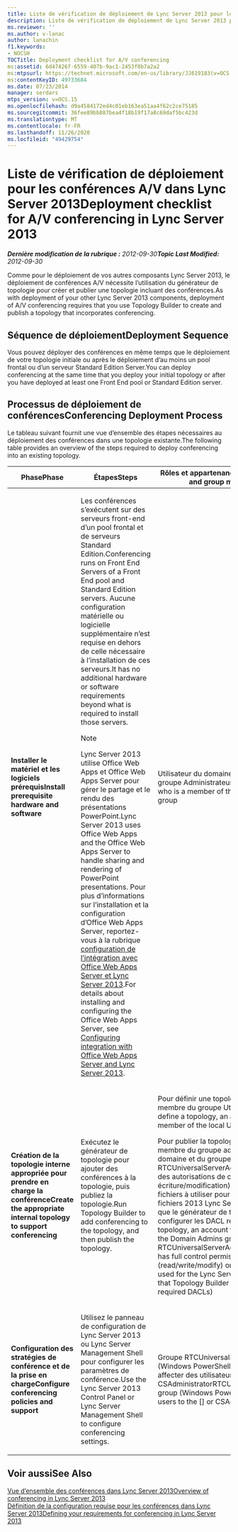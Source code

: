 ```yaml
---
title: Liste de vérification de déploiement de Lync Server 2013 pour les conférences A/V
description: Liste de vérification de déploiement de Lync Server 2013 pour les conférences A/V.
ms.reviewer: ''
ms.author: v-lanac
author: lanachin
f1.keywords:
- NOCSH
TOCTitle: Deployment checklist for A/V conferencing
ms:assetid: 6d47426f-6559-407b-9ac1-2453f0b7a2a2
ms:mtpsurl: https://technet.microsoft.com/en-us/library/JJ619183(v=OCS.15)
ms:contentKeyID: 49733684
ms.date: 07/23/2014
manager: serdars
mtps_version: v=OCS.15
ms.openlocfilehash: d9a4584172ed4c01eb163ea51aa4f62c2ce75185
ms.sourcegitcommit: 36fee89bb887bea4f18b19f17a8c69daf5bc423d
ms.translationtype: MT
ms.contentlocale: fr-FR
ms.lasthandoff: 11/26/2020
ms.locfileid: "49429754"
---
```

# <a name="deployment-checklist-for-av-conferencing-in-lync-server-2013"></a><span data-ttu-id="aa5b9-103">Liste de vérification de déploiement pour les conférences A/V dans Lync Server 2013</span><span class="sxs-lookup"><span data-stu-id="aa5b9-103">Deployment checklist for A/V conferencing in Lync Server 2013</span></span>

<div data-xmlns="http://www.w3.org/1999/xhtml">

<div class="topic" data-xmlns="http://www.w3.org/1999/xhtml" data-msxsl="urn:schemas-microsoft-com:xslt" data-cs="https://msdn.microsoft.com/">

<div data-asp="https://msdn2.microsoft.com/asp">



</div>

<div id="mainSection">

<div id="mainBody"><span data-ttu-id="aa5b9-104">

<span> </span></span><span class="sxs-lookup"><span data-stu-id="aa5b9-104">

<span> </span></span></span>

<span data-ttu-id="aa5b9-105">_**Dernière modification de la rubrique :** 2012-09-30_</span><span class="sxs-lookup"><span data-stu-id="aa5b9-105">_**Topic Last Modified:** 2012-09-30_</span></span>

<span data-ttu-id="aa5b9-106">Comme pour le déploiement de vos autres composants Lync Server 2013, le déploiement de conférences A/V nécessite l’utilisation du générateur de topologie pour créer et publier une topologie incluant des conférences.</span><span class="sxs-lookup"><span data-stu-id="aa5b9-106">As with deployment of your other Lync Server 2013 components, deployment of A/V conferencing requires that you use Topology Builder to create and publish a topology that incorporates conferencing.</span></span>

<div>

## <a name="deployment-sequence"></a><span data-ttu-id="aa5b9-107">Séquence de déploiement</span><span class="sxs-lookup"><span data-stu-id="aa5b9-107">Deployment Sequence</span></span>

<span data-ttu-id="aa5b9-108">Vous pouvez déployer des conférences en même temps que le déploiement de votre topologie initiale ou après le déploiement d’au moins un pool frontal ou d’un serveur Standard Edition Server.</span><span class="sxs-lookup"><span data-stu-id="aa5b9-108">You can deploy conferencing at the same time that you deploy your initial topology or after you have deployed at least one Front End pool or Standard Edition server.</span></span>

</div>

<div>

## <a name="conferencing-deployment-process"></a><span data-ttu-id="aa5b9-109">Processus de déploiement de conférences</span><span class="sxs-lookup"><span data-stu-id="aa5b9-109">Conferencing Deployment Process</span></span>

<span data-ttu-id="aa5b9-110">Le tableau suivant fournit une vue d’ensemble des étapes nécessaires au déploiement des conférences dans une topologie existante.</span><span class="sxs-lookup"><span data-stu-id="aa5b9-110">The following table provides an overview of the steps required to deploy conferencing into an existing topology.</span></span>


<table>
<colgroup>
<col style="width: 25%" />
<col style="width: 25%" />
<col style="width: 25%" />
<col style="width: 25%" />
</colgroup>
<thead>
<tr class="header">
<th><span data-ttu-id="aa5b9-111">Phase</span><span class="sxs-lookup"><span data-stu-id="aa5b9-111">Phase</span></span></th>
<th><span data-ttu-id="aa5b9-112">Étapes</span><span class="sxs-lookup"><span data-stu-id="aa5b9-112">Steps</span></span></th>
<th><span data-ttu-id="aa5b9-113">Rôles et appartenance aux groupes</span><span class="sxs-lookup"><span data-stu-id="aa5b9-113">Roles and group memberships</span></span></th>
<th><span data-ttu-id="aa5b9-114">Documentation</span><span class="sxs-lookup"><span data-stu-id="aa5b9-114">Documentation</span></span></th>
</tr>
</thead>
<tbody>
<tr class="odd">
<td><p><span data-ttu-id="aa5b9-115"><strong>Installer le matériel et les logiciels prérequis</strong></span><span class="sxs-lookup"><span data-stu-id="aa5b9-115"><strong>Install prerequisite hardware and software</strong></span></span></p></td>
<td><p><span data-ttu-id="aa5b9-116">Les conférences s’exécutent sur des serveurs front-end d’un pool frontal et de serveurs Standard Edition.</span><span class="sxs-lookup"><span data-stu-id="aa5b9-116">Conferencing runs on Front End Servers of a Front End pool and Standard Edition servers.</span></span> <span data-ttu-id="aa5b9-117">Aucune configuration matérielle ou logicielle supplémentaire n’est requise en dehors de celle nécessaire à l’installation de ces serveurs.</span><span class="sxs-lookup"><span data-stu-id="aa5b9-117">It has no additional hardware or software requirements beyond what is required to install those servers.</span></span></p>
<div>

> [!NOTE]  
> <span data-ttu-id="aa5b9-118">Lync Server 2013 utilise Office Web Apps et Office Web Apps Server pour gérer le partage et le rendu des présentations PowerPoint.</span><span class="sxs-lookup"><span data-stu-id="aa5b9-118">Lync Server 2013 uses Office Web Apps and the Office Web Apps Server to handle sharing and rendering of PowerPoint presentations.</span></span> <span data-ttu-id="aa5b9-119">Pour plus d’informations sur l’installation et la configuration d’Office Web Apps Server, reportez-vous à la rubrique <A href="lync-server-2013-enabling-office-web-apps-server-and-lync-server-2013.md">configuration de l’intégration avec Office Web Apps Server et Lync Server 2013</A>.</span><span class="sxs-lookup"><span data-stu-id="aa5b9-119">For details about installing and configuring the Office Web Apps Server, see <A href="lync-server-2013-enabling-office-web-apps-server-and-lync-server-2013.md">Configuring integration with Office Web Apps Server and Lync Server 2013</A>.</span></span>


</div></td>
<td><p><span data-ttu-id="aa5b9-120">Utilisateur du domaine qui est membre du groupe Administrateurs local</span><span class="sxs-lookup"><span data-stu-id="aa5b9-120">Domain user who is a member of the local Administrators group</span></span></p></td>
<td><p><span data-ttu-id="aa5b9-121"><a href="lync-server-2013-supported-hardware.md">Matériel compatible pour Lync Server 2013</a> dans la documentation de prise en charge</span><span class="sxs-lookup"><span data-stu-id="aa5b9-121"><a href="lync-server-2013-supported-hardware.md">Supported hardware for Lync Server 2013</a> in the Supportability documentation</span></span></p>
<p><span data-ttu-id="aa5b9-122"><a href="lync-server-2013-server-software-and-infrastructure-support.md">Support du logiciel serveur et de l’infrastructure dans Lync Server 2013</a> dans la documentation de prise en charge</span><span class="sxs-lookup"><span data-stu-id="aa5b9-122"><a href="lync-server-2013-server-software-and-infrastructure-support.md">Server software and infrastructure support in Lync Server 2013</a> in the Supportability documentation</span></span></p>
<p><span data-ttu-id="aa5b9-123"><a href="lync-server-2013-determining-your-system-requirements.md">Déterminez la configuration système requise pour Lync Server 2013</a> dans la documentation de planification.</span><span class="sxs-lookup"><span data-stu-id="aa5b9-123"><a href="lync-server-2013-determining-your-system-requirements.md">Determining your system requirements for Lync Server 2013</a> in the Planning documentation.</span></span></p>
<p><span data-ttu-id="aa5b9-124"><a href="lync-server-2013-technical-requirements-for-archiving.md">Configuration technique requise pour l’archivage dans Lync Server 2013</a> dans la documentation de planification.</span><span class="sxs-lookup"><span data-stu-id="aa5b9-124"><a href="lync-server-2013-technical-requirements-for-archiving.md">Technical requirements for Archiving in Lync Server 2013</a> in the Planning documentation.</span></span></p></td>
</tr>
<tr class="even">
<td><p><span data-ttu-id="aa5b9-125"><strong>Création de la topologie interne appropriée pour prendre en charge la conférence</strong></span><span class="sxs-lookup"><span data-stu-id="aa5b9-125"><strong>Create the appropriate internal topology to support conferencing</strong></span></span></p></td>
<td><p><span data-ttu-id="aa5b9-126">Exécutez le générateur de topologie pour ajouter des conférences à la topologie, puis publiez la topologie.</span><span class="sxs-lookup"><span data-stu-id="aa5b9-126">Run Topology Builder to add conferencing to the topology, and then publish the topology.</span></span></p></td>
<td><p><span data-ttu-id="aa5b9-127">Pour définir une topologie, un compte membre du groupe Utilisateurs local</span><span class="sxs-lookup"><span data-stu-id="aa5b9-127">To define a topology, an account that is a member of the local Users group</span></span></p>
<p><span data-ttu-id="aa5b9-128">Pour publier la topologie, un compte membre du groupe administrateurs de domaine et du groupe RTCUniversalServerAdmins et qui dispose des autorisations de contrôle total (lecture/écriture/modification) sur le partage de fichiers à utiliser pour le magasin de fichiers 2013 Lync Server (de manière à ce que le générateur de topologie puisse configurer les DACL requis)</span><span class="sxs-lookup"><span data-stu-id="aa5b9-128">To publish the topology, an account that is a member of the Domain Admins group and RTCUniversalServerAdmins group, and that has full control permissions (read/write/modify) on the file share to be used for the Lync Server 2013 file store (so that Topology Builder can configure the required DACLs)</span></span></p></td>
<td><p><span data-ttu-id="aa5b9-129"><a href="lync-server-2013-define-and-configure-a-topology-in-topology-builder.md">Définissez et configurez une topologie dans le générateur de topologies de Lync Server 2013</a> dans la documentation de déploiement.</span><span class="sxs-lookup"><span data-stu-id="aa5b9-129"><a href="lync-server-2013-define-and-configure-a-topology-in-topology-builder.md">Define and configure a topology in Topology Builder for Lync Server 2013</a> in the Deployment documentation.</span></span></p></td>
</tr>
<tr class="odd">
<td><p><span data-ttu-id="aa5b9-130"><strong>Configuration des stratégies de conférence et de la prise en charge</strong></span><span class="sxs-lookup"><span data-stu-id="aa5b9-130"><strong>Configure conferencing policies and support</strong></span></span></p></td>
<td><p><span data-ttu-id="aa5b9-131">Utilisez le panneau de configuration de Lync Server 2013 ou Lync Server Management Shell pour configurer les paramètres de conférence.</span><span class="sxs-lookup"><span data-stu-id="aa5b9-131">Use the Lync Server 2013 Control Panel or Lync Server Management Shell to configure conferencing settings.</span></span></p></td>
<td><p><span data-ttu-id="aa5b9-132">Groupe RTCUniversalServerAdmins (Windows PowerShell uniquement) ou affecter des utilisateurs au rôle [] ou CSAdministrator</span><span class="sxs-lookup"><span data-stu-id="aa5b9-132">RTCUniversalServerAdmins group (Windows PowerShell only) or assign users to the [] or CSAdministrator role</span></span></p></td>
<td><p><span data-ttu-id="aa5b9-133"><a href="lync-server-2013-conferencing-policies.md">Stratégies de conférence dans Lync Server 2013</a> dans la documentation opérations.</span><span class="sxs-lookup"><span data-stu-id="aa5b9-133"><a href="lync-server-2013-conferencing-policies.md">Conferencing policies in Lync Server 2013</a> in the Operations documentation.</span></span></p></td>
</tr>
</tbody>
</table>


</div>

<div>

## <a name="see-also"></a><span data-ttu-id="aa5b9-134">Voir aussi</span><span class="sxs-lookup"><span data-stu-id="aa5b9-134">See Also</span></span>


[<span data-ttu-id="aa5b9-135">Vue d’ensemble des conférences dans Lync Server 2013</span><span class="sxs-lookup"><span data-stu-id="aa5b9-135">Overview of conferencing in Lync Server 2013</span></span>](lync-server-2013-overview-of-conferencing.md)  
[<span data-ttu-id="aa5b9-136">Définition de la configuration requise pour les conférences dans Lync Server 2013</span><span class="sxs-lookup"><span data-stu-id="aa5b9-136">Defining your requirements for conferencing in Lync Server 2013</span></span>](lync-server-2013-defining-your-requirements-for-conferencing.md)  
  

<span data-ttu-id="aa5b9-137"></div>

</div>

<span> </span>

</div>

</div>

</span><span class="sxs-lookup"><span data-stu-id="aa5b9-137"></div>

</div>

<span> </span>

</div>

</div>

</span></span></div>

